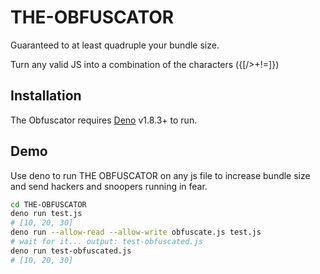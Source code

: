 # THE-OBFUSCATOR
Guaranteed to at least quadruple your bundle size.

Turn any valid JS into a combination of the characters ({[/>+!=\]})

## Installation

The Obfuscator requires [Deno](https://deno.land/) v1.8.3+ to run.

## Demo

Use deno to run THE OBFUSCATOR on any js file to increase bundle size and send hackers and snoopers running in fear.

```sh
cd THE-OBFUSCATOR
deno run test.js
# [10, 20, 30]
deno run --allow-read --allow-write obfuscate.js test.js
# wait for it... output: test-obfuscated.js
deno run test-obfuscated.js
# [10, 20, 30]
```
